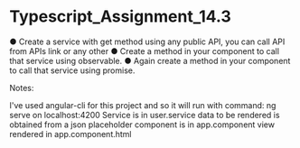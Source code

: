 # Typescript_Assignment_14.3

● Create a service with get method using any public API, you can call API from APIs link or any other
● Create a method in your component to call that service using observable.
● Again create a method in your component to call that service using promise.

Notes:

I've used angular-cli for this project and so it will run with command: ng serve on localhost:4200
Service is in user.service
data to be rendered is obtained from a json placeholder
component is in app.component
view rendered in app.component.html
